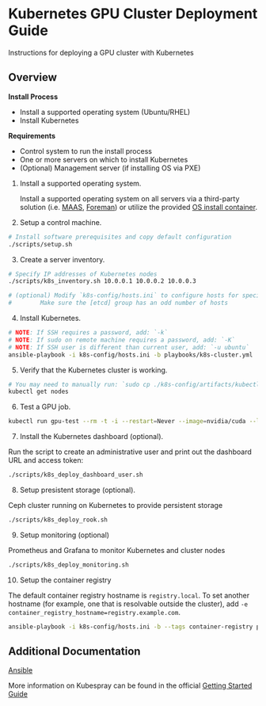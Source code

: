Kubernetes GPU Cluster Deployment Guide
===

Instructions for deploying a GPU cluster with Kubernetes

## Overview

**Install Process**

  * Install a supported operating system (Ubuntu/RHEL)
  * Install Kubernetes

**Requirements**

  * Control system to run the install process
  * One or more servers on which to install Kubernetes
  * (Optional) Management server (if installing OS via PXE)

1. Install a supported operating system.

    Install a supported operating system on all servers via a third-party solution 
    (i.e. [MAAS](https://maas.io/), [Foreman](https://www.theforeman.org/)) or 
    utilize the provided [OS install container](PXE.md).

2. Setup a control machine.

```sh
# Install software prerequisites and copy default configuration
./scripts/setup.sh
```

3. Create a server inventory.

```sh
# Specify IP addresses of Kubernetes nodes
./scripts/k8s_inventory.sh 10.0.0.1 10.0.0.2 10.0.0.3

# (optional) Modify `k8s-config/hosts.ini` to configure hosts for specific roles
# 	     Make sure the [etcd] group has an odd number of hosts
```

4. Install Kubernetes.

```sh
# NOTE: If SSH requires a password, add: `-k`
# NOTE: If sudo on remote machine requires a password, add: `-K`
# NOTE: If SSH user is different than current user, add: `-u ubuntu`
ansible-playbook -i k8s-config/hosts.ini -b playbooks/k8s-cluster.yml
```

5. Verify that the Kubernetes cluster is working.

```sh
# You may need to manually run: `sudo cp ./k8s-config/artifacts/kubectl /usr/local/bin`
kubectl get nodes
```

6. Test a GPU job.

```sh
kubectl run gpu-test --rm -t -i --restart=Never --image=nvidia/cuda --limits=nvidia.com/gpu=1 -- nvidia-smi
```

7. Install the Kubernetes dashboard (optional).

Run the script to create an administrative user and print out the dashboard URL and access token:

```sh
./scripts/k8s_deploy_dashboard_user.sh
```

8. Setup presistent storage (optional).

Ceph cluster running on Kubernetes to provide persistent storage

```sh
./scripts/k8s_deploy_rook.sh
```

9. Setup monitoring (optional)

Prometheus and Grafana to monitor Kubernetes and cluster nodes

```sh
./scripts/k8s_deploy_monitoring.sh
```

10. Setup the container registry

The default container registry hostname is `registry.local`. To set another hostname (for example,
one that is resolvable outside the cluster), add `-e container_registry_hostname=registry.example.com`.

```sh
ansible-playbook -i k8s-config/hosts.ini -b --tags container-registry playbooks/k8s-services.yml
```

## Additional Documentation

[Ansible](ANSIBLE.md)

More information on Kubespray can be found in the official [Getting Started Guide](https://github.com/kubernetes-sigs/kubespray/blob/master/docs/getting-started.md)

